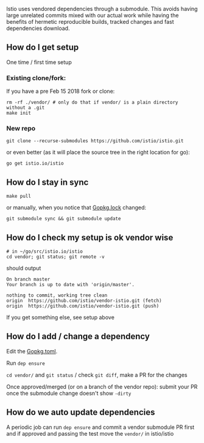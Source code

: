 Istio uses vendored dependencies through a submodule. This avoids having large unrelated commits mixed with our actual work while having the benefits of hermetic reproducible builds, tracked changes and fast dependencies download.

## How do I get setup
One time / first time setup

### Existing clone/fork:

If you have a pre Feb 15 2018 fork or clone:

```
rm -rf ./vendor/ # only do that if vendor/ is a plain directory without a .git
make init
```

### New repo
```
git clone --recurse-submodules https://github.com/istio/istio.git
```

or even better (as it will place the source tree in the right location for go):
```
go get istio.io/istio
```

## How do I stay in sync
```
make pull
```

or manually, when you notice that [Gopkg.lock](https://github.com/istio/istio/blob/master/Gopkg.lock) changed:

```
git submodule sync && git submodule update
```

## How do I check my setup is ok vendor wise

```
# in ~/go/src/istio.io/istio
cd vendor; git status; git remote -v
```
should output
```
On branch master
Your branch is up to date with 'origin/master'.

nothing to commit, working tree clean
origin	https://github.com/istio/vendor-istio.git (fetch)
origin	https://github.com/istio/vendor-istio.git (push)
```

If you get something else, see setup above

## How do I add / change a dependency

Edit the [Gopkg.toml](https://github.com/istio/istio/blob/master/Gopkg.toml).

Run `dep ensure`

`cd vendor/` and `git status` / check `git diff`, make a PR for the changes

Once approved/merged (or on a branch of the vendor repo): submit your PR once the submodule change doesn't show `-dirty`


## How do we auto update dependencies

A periodic job can run `dep ensure` and commit a vendor submodule PR first and if approved and passing the test move the `vendor/` in istio/istio
